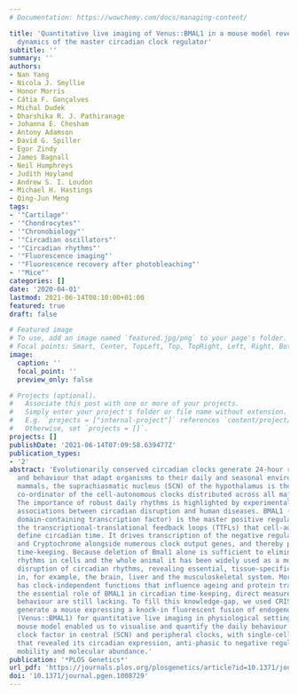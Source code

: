 ```yaml
---
# Documentation: https://wowchemy.com/docs/managing-content/

title: 'Quantitative live imaging of Venus::BMAL1 in a mouse model reveals complex
  dynamics of the master circadian clock regulator'
subtitle: ''
summary: ''
authors:
- Nan Yang
- Nicola J. Smyllie
- Honor Morris
- Cátia F. Gonçalves
- Michal Dudek
- Dharshika R. J. Pathiranage
- Johanna E. Chesham
- Antony Adamson
- David G. Spiller
- Egor Zindy
- James Bagnall
- Neil Humphreys
- Judith Hoyland
- Andrew S. I. Loudon
- Michael H. Hastings
- Qing-Jun Meng
tags:
- '"Cartilage"'
- '"Chondrocytes"'
- '"Chronobiology"'
- '"Circadian oscillators"'
- '"Circadian rhythms"'
- '"Fluorescence imaging"'
- '"Fluorescence recovery after photobleaching"'
- '"Mice"'
categories: []
date: '2020-04-01'
lastmod: 2021-06-14T08:10:00+01:00
featured: true
draft: false

# Featured image
# To use, add an image named `featured.jpg/png` to your page's folder.
# Focal points: Smart, Center, TopLeft, Top, TopRight, Left, Right, BottomLeft, Bottom, BottomRight.
image:
  caption: ''
  focal_point: ''
  preview_only: false

# Projects (optional).
#   Associate this post with one or more of your projects.
#   Simply enter your project's folder or file name without extension.
#   E.g. `projects = ["internal-project"]` references `content/project/deep-learning/index.md`.
#   Otherwise, set `projects = []`.
projects: []
publishDate: '2021-06-14T07:09:58.639477Z'
publication_types:
- '2'
abstract: 'Evolutionarily conserved circadian clocks generate 24-hour rhythms in physiology
  and behaviour that adapt organisms to their daily and seasonal environments. In
  mammals, the suprachiasmatic nucleus (SCN) of the hypothalamus is the principal
  co-ordinator of the cell-autonomous clocks distributed across all major tissues.
  The importance of robust daily rhythms is highlighted by experimental and epidemiological
  associations between circadian disruption and human diseases. BMAL1 (a bHLH-PAS
  domain-containing transcription factor) is the master positive regulator within
  the transcriptional-translational feedback loops (TTFLs) that cell-autonomously
  define circadian time. It drives transcription of the negative regulators Period
  and Cryptochrome alongside numerous clock output genes, and thereby powers circadian
  time-keeping. Because deletion of Bmal1 alone is sufficient to eliminate circadian
  rhythms in cells and the whole animal it has been widely used as a model for molecular
  disruption of circadian rhythms, revealing essential, tissue-specific roles of BMAL1
  in, for example, the brain, liver and the musculoskeletal system. Moreover, BMAL1
  has clock-independent functions that influence ageing and protein translation. Despite
  the essential role of BMAL1 in circadian time-keeping, direct measures of its intra-cellular
  behaviour are still lacking. To fill this knowledge-gap, we used CRISPR Cas9 to
  generate a mouse expressing a knock-in fluorescent fusion of endogenous BMAL1 protein
  (Venus::BMAL1) for quantitative live imaging in physiological settings. The Bmal1Venus
  mouse model enabled us to visualise and quantify the daily behaviour of this core
  clock factor in central (SCN) and peripheral clocks, with single-cell resolution
  that revealed its circadian expression, anti-phasic to negative regulators, nuclear-cytoplasmic
  mobility and molecular abundance.'
publication: '*PLOS Genetics*'
url_pdf: 'https://journals.plos.org/plosgenetics/article?id=10.1371/journal.pgen.1008729'
doi: '10.1371/journal.pgen.1008729'
---
```

